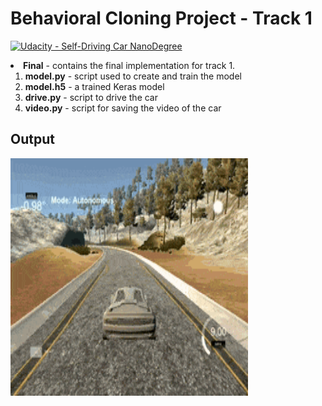 # Behavioral Cloning Project - Track 1

[![Udacity - Self-Driving Car NanoDegree](https://s3.amazonaws.com/udacity-sdc/github/shield-carnd.svg)](http://www.udacity.com/drive)

<li><strong>Final</strong> - contains the final implementation for track 1.
<ol>
  <li><strong>model.py</strong> - script used to create and train the model</li>
  <li><strong>model.h5</strong> - a trained Keras model</li>
  <li><strong>drive.py</strong> - script to drive the car</li>
  <li><strong>video.py</strong> - script for saving the video of the car </li>
</ol>
</li>

## Output
<img src="images/beh1.gif" style="width:380px;height:380px;">
